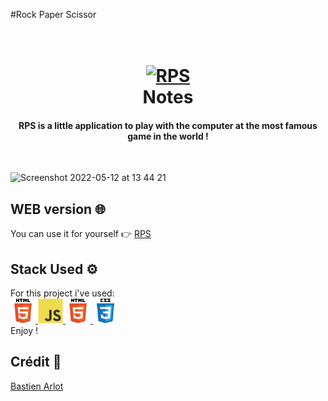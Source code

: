 #Rock Paper Scissor

<h1 align="center">
  <br>
  <a href="#"><img src="https://cdn.freebiesupply.com/logos/large/2x/rps-1-logo-svg-vector.svg" alt="RPS" width="200"></a>
  <br>
Notes<br>
</h1>
<h4 align="center">RPS is a little application to play with the computer at the most famous game in the world !</h4>
<br>

![Screenshot 2022-05-12 at 13 44 21](https://user-images.githubusercontent.com/86610960/168073882-8c16ef52-a991-46fe-8ca6-bf2132a3c375.jpg)



## WEB version 🌐

You can use it for yourself 👉 [RPS](https://bastien-arlot.github.io/rockPaperWithWebPack.github.io/)

## Stack Used ⚙️

<p align="left">For this project i've used: <br>
<a href="https://www.w3.org/html/" target="_blank" rel="noreferrer"> <img src="https://raw.githubusercontent.com/devicons/devicon/master/icons/html5/html5-original-wordmark.svg" alt="html5" width="40" height="40"/> </a>
   <a href="https://developer.mozilla.org/en-US/docs/Web/JavaScript" target="_blank" rel="noreferrer"> <img src="https://raw.githubusercontent.com/devicons/devicon/master/icons/javascript/javascript-original.svg" alt="javascript" width="40" height="40"/> </a>
  <a href="https://www.w3.org/html/" target="_blank" rel="noreferrer"> <img src="https://raw.githubusercontent.com/devicons/devicon/master/icons/html5/html5-original-wordmark.svg" alt="html5" width="40" height="40"/> </a>
  <a href="https://www.w3schools.com/css/" target="_blank" rel="noreferrer"> <img src="https://raw.githubusercontent.com/devicons/devicon/master/icons/css3/css3-original-wordmark.svg" alt="css3" width="40" height="40"/> </a>   <a 
<br>
<br>
Enjoy !</p>

## Crédit 🔗
[Bastien Arlot](https://twitter.com/BastCoding)
